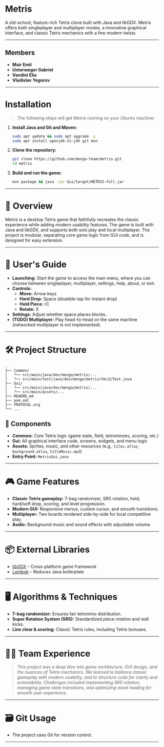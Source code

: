 # Metris

A old-school, feature-rich Tetris clone built with Java and libGDX. Metris offers both singleplayer and multiplayer modes, a innovative graphical interface, and
classic Tetris mechanics with a few modern twists.

---

## Members

- **Mair Emil**
- **Unterweger Gabriel**
- **Vandini Elia**
- **Vladislav Yegorov**

---

# Installation

> The following steps will get Metris running on your Ubuntu machine:

1. **Install Java and Git and Maven:**
   ```bash
   sudo apt update && sudo apt upgrade -y
   sudo apt install openjdk-21-jdk git mvn
   ```

2. **Clone the repository:**
   ```bash
   git clone https://github.com/menga-team/metris.git
   cd metris
   ```

3. **Build and run the game:**
   ```bash
   mvn package && java -jar Gui/target/METRIS-full.jar
   ```

---

# 🧭 Overview

Metris is a desktop Tetris game that faithfully recreates the classic experience while adding modern usability features. The game is built with Java and libGDX,
and supports both solo play and local multiplayer. The project is modular, separating core game logic from GUI code, and is designed for easy extension.

---

# 📑 User's Guide

- **Launching:** Start the game to access the main menu, where you can choose between singleplayer, multiplayer, settings, help, about, or exit.
- **Controls:**
    - **Move:** Arrow keys
    - **Hard Drop:** Space (doubble-tap for instant drop)
    - **Hold Piece:** rC
    - **Rotate:** X
- **Settings:** Adjust whether space places blocks..
- **(TODO) Multiplayer:** Play head-to-head on the same machine (networked multiplayer is not implemented).

---

# 🛠 Project Structure

```plaintext
.
├── Common/
│   └── src/main/java/dev/menga/metris/...
│   └── src/main/test/java/dev/menga/metris/Vec2iTest.java
├── Gui/
│   └── src/main/java/dev/menga/metris/...
│   └── src/main/assets/...
├── README.md
├── pom.xml
├── PROTOCOL.org
└── ...
```

## 🧩 Components

- **Common:** Core Tetris logic (game state, field, tetrominoes, scoring, etc.)
- **Gui:** All graphical interface code, screens, widgets, and menu logic
- **Assets:** Sprites, music, and other resources (e.g., `tiles.atlas`, `background.atlas`, `titleMusic.mp3`)
- **Entry Point:** `MetrisGui.java`

---

# 🎮 Game Features

- **Classic Tetris gameplay:** 7-bag randomizer, SRS rotation, hold, hard/soft drop, scoring, and level progression.
- **Modern GUI:** Responsive menus, custom cursor, and smooth transitions.
- **Multiplayer:** Two boards rendered side-by-side for local competitive play.
- **Audio:** Background music and sound effects with adjustable volume.

---

# 📦 External Libraries

- [libGDX](https://libgdx.com/) – Cross-platform game framework
- [Lombok](https://projectlombok.org/) – Reduces Java boilerplate

---

# 🖥️ Algorithms & Techniques

- **7-bag randomizer:** Ensures fair tetromino distribution.
- **Super Rotation System (SRS):** Standardized piece rotation and wall kicks.
- **Line clear & scoring:** Classic Tetris rules, including Tetris bonuses.

---

# 🧑‍💻 Team Experience

> *This project was a deep dive into game architecture, GUI design, and the nuances of Tetris mechanics. We learned to balance classic gameplay with modern
usability, and to structure code for clarity and extensibility. Challenges included implementing SRS rotation, managing game state transitions, and optimizing
asset loading for smooth user experience.*

---

# 🗃️ Git Usage

- The project uses Git for version control.

---